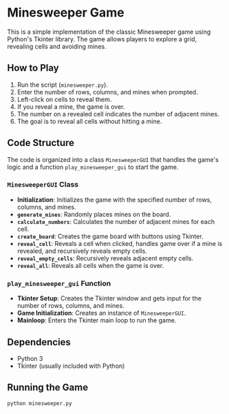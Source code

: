 # Minesweeper Game

This is a simple implementation of the classic Minesweeper game using Python's Tkinter library. The game allows players to explore a grid, revealing cells and avoiding mines.

## How to Play

1. Run the script (`minesweeper.py`).
2. Enter the number of rows, columns, and mines when prompted.
3. Left-click on cells to reveal them.
4. If you reveal a mine, the game is over.
5. The number on a revealed cell indicates the number of adjacent mines.
6. The goal is to reveal all cells without hitting a mine.

## Code Structure

The code is organized into a class `MinesweeperGUI` that handles the game's logic and a function `play_minesweeper_gui` to start the game.

### `MinesweeperGUI` Class

- **Initialization**: Initializes the game with the specified number of rows, columns, and mines.
- **`generate_mines`**: Randomly places mines on the board.
- **`calculate_numbers`**: Calculates the number of adjacent mines for each cell.
- **`create_board`**: Creates the game board with buttons using Tkinter.
- **`reveal_cell`**: Reveals a cell when clicked, handles game over if a mine is revealed, and recursively reveals empty cells.
- **`reveal_empty_cells`**: Recursively reveals adjacent empty cells.
- **`reveal_all`**: Reveals all cells when the game is over.

### `play_minesweeper_gui` Function

- **Tkinter Setup**: Creates the Tkinter window and gets input for the number of rows, columns, and mines.
- **Game Initialization**: Creates an instance of `MinesweeperGUI`.
- **Mainloop**: Enters the Tkinter main loop to run the game.

## Dependencies

- Python 3
- Tkinter (usually included with Python)

## Running the Game

```bash
python minesweeper.py
```
